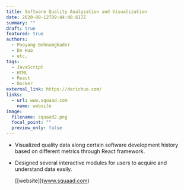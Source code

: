 ```yaml
---
title: Software Quality Analyzation and Visualization
date: 2020-08-12T09:44:40.617Z
summary: ""
draft: true
featured: true
authors:
  - Pooyang Behnamghader
  - De Huo
  - etc.
tags:
  - JavaScript
  - HTML
  - React
  - Docker
external_link: https://derichuo.com/
links:
  - url: www.squaad.com
    name: website
image:
  filename: squaad2.png
  focal_point: ""
  preview_only: false
---
```

* Visualized quality data along certain software development history based on different metrics through React framework.
* Designed several interactive modules for users to acquire and understand data easily.

  [\[website]](www.squaad.com)